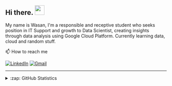 ## Hi there. <img src="https://raw.githubusercontent.com/MartinHeinz/MartinHeinz/master/wave.gif" width="30px">

My name is Wasan, I'm a responsible and receptive student who seeks position in IT Support and growth to Data Scientist, creating insights through data analysis using Google Cloud Platform. Currently learning data, cloud and random stuff.

📫  How to reach me

[![LinkedIn](https://img.shields.io/badge/--linkedin?label=LinkedIn&logo=LinkedIn&style=social)](https://www.linkedin.com/in/msrwasan/)
[![Gmail](https://img.shields.io/badge/--linkedin?label=Gmail&logo=gmail&style=social)](mailto:msr.wasan@gmail.com)

<hr>

<details close>
<summary>:zap: GitHub Statistics</summary>
  <img src="https://github-readme-stats.vercel.app/api?username=zvnms&show_icons=true&theme=nord" width="400px">
</details>
